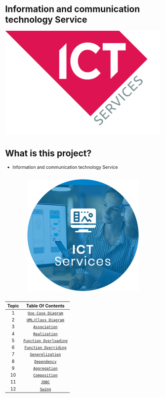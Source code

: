 # Information and communication technology Service
<div align="center">

<img src="https://github.com/Goutham-Rajesh/ICT-SERVICE/blob/main/Assets/1.PNG"/>

</div>
      
# What is this project?

- Information and communication technology Service

<br/>

<div align="center">

<img src="https://github.com/Goutham-Rajesh/ICT-SERVICE/blob/main/Assets/2.png" alt="drawing"/>

</div>

<br/>
    
<div align="center">
      
| Topic | Table Of Contents |
|:-----:| :-----: |
| 1 | [`Use Case Diagram`](#) |
| 2 | [`UML/Class Diagram`](#) |
| 3 | [`Association`](#) |
| 4 | [`Realization`](#) |
| 5 | [`Function Overloading`](#) |
| 6 | [`Function Overriding`](#) |
| 7 | [`Generelization`](#) |
| 8 | [`Dependency`](#) |
| 9 | [`Aggregation`](#) |
| 10 | [`Composition`](#) |
| 11 | [`JDBC`](#) |
| 12 | [`Swing`](#) |

</div>
      
